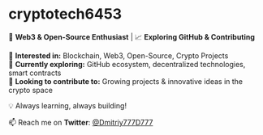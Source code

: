 # cryptotech6453

🚀 **Web3 & Open-Source Enthusiast** | 📈 **Exploring GitHub & Contributing**  

🔹 **Interested in:** Blockchain, Web3, Open-Source, Crypto Projects  
🔹 **Currently exploring:** GitHub ecosystem, decentralized technologies, smart contracts  
🔹 **Looking to contribute to:** Growing projects & innovative ideas in the crypto space  

💡 Always learning, always building!  

📫 Reach me on **Twitter**: [@Dmitriy777D777](https://x.com/Dmitriy777D777) 
